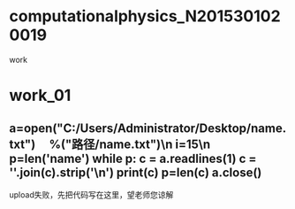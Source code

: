 # computationalphysics_N2015301020019
work
#  work_01
a=open("C:/Users/Administrator/Desktop/name.txt")      %("路径/name.txt")\n
i=15\n
p=len('name')
while p:
    c = a.readlines(1)
    c = ''.join(c).strip('\n')
    print(c)
    p=len(c)
a.close()
-------
upload失败，先把代码写在这里，望老师您谅解
